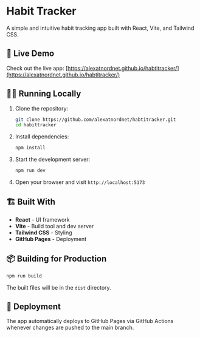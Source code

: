 # Habit Tracker

A simple and intuitive habit tracking app built with React, Vite, and Tailwind CSS.

## 🚀 Live Demo

Check out the live app: [https://alexatnordnet.github.io/habtitracker/](https://alexatnordnet.github.io/habtitracker/)

## 🏃‍♂️ Running Locally

1. Clone the repository:
   ```bash
   git clone https://github.com/alexatnordnet/habtitracker.git
   cd habittracker
   ```

2. Install dependencies:
   ```bash
   npm install
   ```

3. Start the development server:
   ```bash
   npm run dev
   ```

4. Open your browser and visit `http://localhost:5173`

## 🏗️ Built With

- **React** - UI framework
- **Vite** - Build tool and dev server
- **Tailwind CSS** - Styling
- **GitHub Pages** - Deployment

## 📦 Building for Production

```bash
npm run build
```

The built files will be in the `dist` directory.

## 🚀 Deployment

The app automatically deploys to GitHub Pages via GitHub Actions whenever changes are pushed to the main branch.
